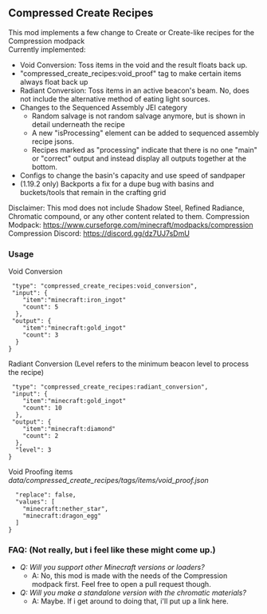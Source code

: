 ## Compressed Create Recipes

This mod implements a few change to Create or Create-like recipes for the Compression modpack  
Currently implemented:
- Void Conversion: Toss items in the void and the result floats back up.
- "compressed_create_recipes:void_proof" tag to make certain items always float back up
- Radiant Conversion: Toss items in an active beacon's beam. No, does not include the alternative method of eating light sources. 
- Changes to the Sequenced Assembly JEI category
  - Random salvage is not random salvage anymore, but is shown in detail underneath the recipe
  - A new "isProcessing" element can be added to sequenced assembly recipe jsons.
  - Recipes marked as "processing" indicate that there is no one "main" or "correct" output and instead display all outputs together at the bottom.
- Configs to change the basin's capacity and use speed of sandpaper
- (1.19.2 only) Backports a fix for a dupe bug with basins and buckets/tools that remain in the crafting grid

Disclaimer: This mod does not include Shadow Steel, Refined Radiance, Chromatic compound, or any other content related to them.
Compression Modpack: https://www.curseforge.com/minecraft/modpacks/compression  
Compression Discord: https://discord.gg/dz7UJ7sDmU

### Usage
Void Conversion
```{
 "type": "compressed_create_recipes:void_conversion",
 "input": {
    "item":"minecraft:iron_ingot"
    "count": 5
  },
 "output": {
    "item":"minecraft:gold_ingot"
    "count": 3
  }
}
```
Radiant Conversion (Level refers to the minimum beacon level to process the recipe)
```{
 "type": "compressed_create_recipes:radiant_conversion",
 "input": {
    "item":"minecraft:gold_ingot"
    "count": 10
  },
 "output": {
    "item":"minecraft:diamond"
    "count": 2
  },
  "level": 3
}
```
Void Proofing items  
*data/compressed_create_recipes/tags/items/void_proof.json*
```{
  "replace": false,
  "values": [
    "minecraft:nether_star",
    "minecraft:dragon_egg"
  ]
}
```
### FAQ: (Not really, but i feel like these might come up.)

- *Q: Will you support other Minecraft versions or loaders?*
  - A: No, this mod is made with the needs of the Compression modpack first. Feel free to open a pull request though.
- *Q: Will you make a standalone version with the chromatic materials?*
  - A: Maybe. If i get around to doing that, i'll put up a link here.